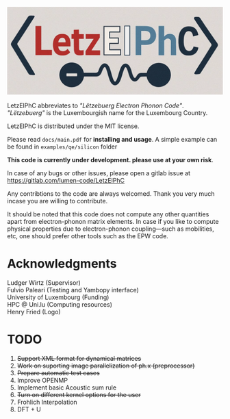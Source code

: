 ![screenshot](docs/logo.png)

LetzElPhC abbreviates to _"Lëtzebuerg Electron Phonon Code"_.
_"Lëtzebuerg"_ is the Luxembourgish name for the Luxembourg Country.

LetzElPhC is distributed under the MIT license.

Please read ```docs/main.pdf``` for **installing and usage**. A simple example can
be found in ```examples/qe/silicon``` folder

**This code is currently under development. please use at your 
own risk**.

In case of any bugs or other issues, please open a gitlab issue
at https://gitlab.com/lumen-code/LetzElPhC

Any contribtions to the code are always welcomed. Thank you very much 
incase you are willing to contribute.

It should be noted that this code does not compute any other quantities 
apart from electron-phonon matrix elements. In case if you like to compute 
physical properties due to electron-phonon coupling—such as mobilities, etc,
one should prefer other tools such as the EPW code.

# Acknowledgments
Ludger Wirtz (Supervisor)  
Fulvio Paleari (Testing and Yambopy interface)  
University of Luxembourg (Funding)  
HPC @ Uni.lu (Computing resources)  
Henry Fried (Logo)

# TODO  
1) ~~Support XML format for dynamical matrices~~
2) ~~Work on suporting image parallelization of ph.x (preprocessor)~~
3) ~~Prepare automatic test cases~~
4) Improve OPENMP
5) Implement basic Acoustic sum rule
6) ~~Turn on different kernel options for the user~~
7) Frohlich Interpolation
8) DFT + U



